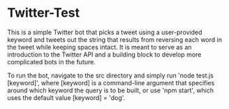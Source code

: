 # Twitter-Test 

This is a simple Twitter bot that picks a tweet using a user-provided keyword and tweets out the string that results from reversing each word in the tweet while keeping spaces intact. It is meant to serve as an introduction to the Twitter API and a building block to develop more complicated bots in the future.

To run the bot, navigate to the src directory and simply run 'node test.js [keyword]', where [keyword] is a command-line argument that specifies around which keyword the query is to be built, or use 'npm start', which uses the default value [keyword] = 'dog'.